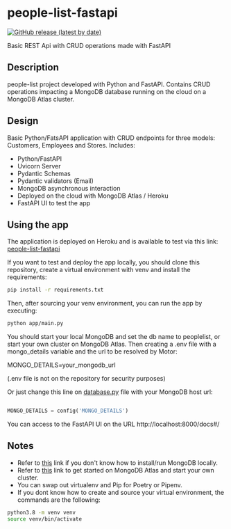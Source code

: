 # people-list-fastapi
[![GitHub release (latest by date)](https://img.shields.io/github/v/release/mauroalfaro/people-list-fastapi)](https://github.com/mauroalfaro/people-list-fastapi/releases/tag/v1.0)

Basic REST Api with CRUD operations made with FastAPI

## Description
people-list project developed with Python and FastAPI. Contains CRUD operations impacting a MongoDB database running on the cloud on a MongoDB Atlas cluster.

## Design
Basic Python/FatsAPI application with CRUD endpoints for three models: Customers, Employees and Stores.
Includes:
- Python/FastAPI
- Uvicorn Server
- Pydantic Schemas
- Pydantic validators (Email)
- MongoDB asynchronous interaction
- Deployed on the cloud with MongoDB Atlas / Heroku
- FastAPI UI to test the app

## Using the app
The application is deployed on Heroku and is available to test via this link: [people-list-fastapi](https://cryptic-shelf-56391.herokuapp.com/docs#)

If you want to test and deploy the app locally, you should clone this repository, create a virtual environment with venv and install the requirements:
```bash
pip install -r requirements.txt
```

Then, after sourcing your venv environment, you can run the app by executing:
```bash
python app/main.py
```

You should start your local MongoDB and set the db name to peoplelist, or start your own cluster on MongoDB Atlas. Then creating a .env file with a mongo_details variable and the url to be resolved by Motor:

MONGO_DETAILS=your_mongodb_url

(.env file is not on the repository for security purposes)

Or just change this line on [database.py](https://github.com/mauroalfaro/people-list-fastapi/blob/main/app/server/database.py) file with your MongoDB host url:

```python

MONGO_DETAILS = config('MONGO_DETAILS')
```

You can access to the FastAPI UI on the URL http://localhost:8000/docs#/

## Notes
- Refer to [this](https://docs.mongodb.com/manual/installation/) link if you don't know how to install/run MongoDB locally.
- Refer to [this](https://docs.atlas.mongodb.com/getting-started/) link to get started on MongoDB Atlas and start your own cluster.
- You can swap out virtualenv and Pip for Poetry or Pipenv.
- If you dont know how to create and source your virtual environment, the commands are the following:
```bash
python3.8 -m venv venv
source venv/bin/activate
```

